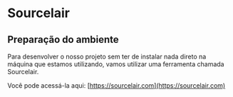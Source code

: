 # Sourcelair

## Preparação do ambiente

Para desenvolver o nosso projeto sem ter de instalar nada direto na máquina que estamos utilizando, vamos utilizar uma ferramenta chamada Sourcelair.

Você pode acessá-la aqui: [https://sourcelair.com](https://sourcelair.com)
